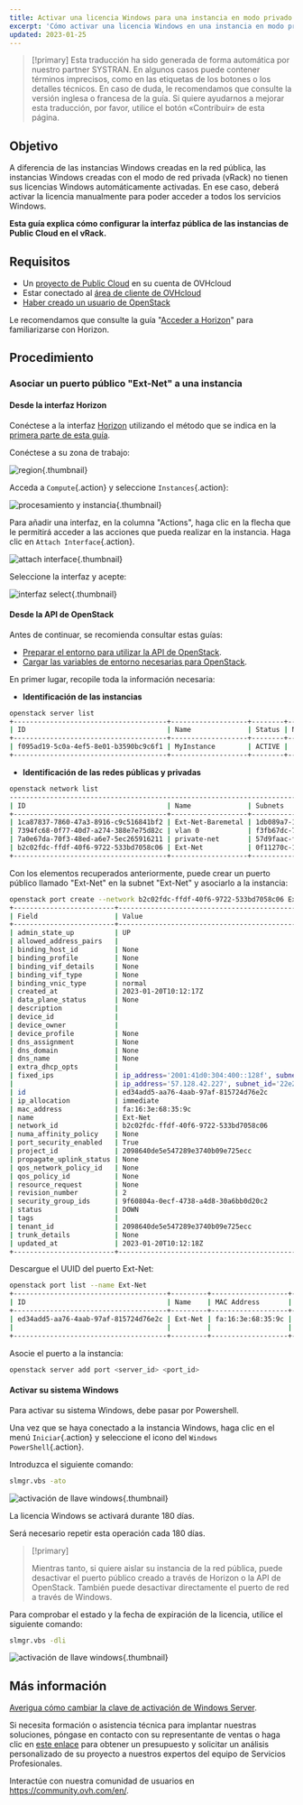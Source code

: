 ```yaml
---
title: Activar una licencia Windows para una instancia en modo privado
excerpt: 'Cómo activar una licencia Windows en una instancia en modo privado'
updated: 2023-01-25
---
```


> [!primary]
> Esta traducción ha sido generada de forma automática por nuestro partner SYSTRAN. En algunos casos puede contener términos imprecisos, como en las etiquetas de los botones o los detalles técnicos. En caso de duda, le recomendamos que consulte la versión inglesa o francesa de la guía. Si quiere ayudarnos a mejorar esta traducción, por favor, utilice el botón «Contribuir» de esta página.
>

## Objetivo

A diferencia de las instancias Windows creadas en la red pública, las instancias Windows creadas con el modo de red privada (vRack) no tienen sus licencias Windows automáticamente activadas.
En ese caso, deberá activar la licencia manualmente para poder acceder a todos los servicios Windows.

**Esta guía explica cómo configurar la interfaz pública de las instancias de Public Cloud en el vRack.**

## Requisitos

- Un [proyecto de Public Cloud](https://www.ovhcloud.com/es/public-cloud/) en su cuenta de OVHcloud
- Estar conectado al [área de cliente de OVHcloud](https://ca.ovh.com/auth/?action=gotomanager&from=https://www.ovh.com/world/&ovhSubsidiary=ws)
- [Haber creado un usuario de OpenStack](/pages/public_cloud/compute/create_and_delete_a_user)

Le recomendamos que consulte la guía "[Acceder a Horizon](/pages/public_cloud/compute/introducing_horizon)" para familiarizarse con Horizon.

## Procedimiento

### Asociar un puerto público "Ext-Net" a una instancia

#### Desde la interfaz Horizon

Conéctese a la interfaz [Horizon](https://horizon.cloud.ovh.net/auth/login/) utilizando el método que se indica en la [primera parte de esta guía](/pages/public_cloud/public_cloud_network_services/getting-started-07-creating-vrack#interfaz-horizon).

Conéctese a su zona de trabajo:

![region](images/horizon1.png){.thumbnail}

Acceda a `Compute`{.action} y seleccione `Instances`{.action}:

![procesamiento y instancia](images/horizon2.png){.thumbnail}

Para añadir una interfaz, en la columna "Actions", haga clic en la flecha que le permitirá acceder a las acciones que pueda realizar en la instancia. Haga clic en `Attach Interface`{.action}.

![attach interface](images/horizon3.png){.thumbnail}

Seleccione la interfaz y acepte:

![interfaz select](images/attachinterfacehorizon.png){.thumbnail}

#### Desde la API de OpenStack

Antes de continuar, se recomienda consultar estas guías:

- [Preparar el entorno para utilizar la API de OpenStack](/pages/public_cloud/compute/prepare_the_environment_for_using_the_openstack_api).
- [Cargar las variables de entorno necesarias para OpenStack](/pages/public_cloud/compute/loading_openstack_environment_variables).

En primer lugar, recopile toda la información necesaria:

- **Identificación de las instancias**

```bash
openstack server list
+--------------------------------------+-------------------+--------+---------------------------------------------------------------------+----------------------------------------+----------+
| ID                                   | Name              | Status | Networks                                                            | Image                                  | Flavor   |
+--------------------------------------+-------------------+--------+---------------------------------------------------------------------+----------------------------------------+----------+
| f095ad19-5c0a-4ef5-8e01-b3590bc9c6f1 | MyInstance        | ACTIVE |                                                                     | Windows Server 2016 Standard (Desktop) | win-b2-7 |
+--------------------------------------+-------------------+--------+---------------------------------------------------------------------+----------------------------------------+----------+
```

- **Identificación de las redes públicas y privadas**

```bash
openstack network list
-----------------------------------------------------------------------------------------+
| ID                                   | Name              | Subnets                                                                                                                                                                                                                                                                  |
+--------------------------------------+-------------------+--------------------------------------------------------------------------------------------------------------------------------------------------------------------------------------------------------------------------------------------------------------------------+
| 1ca87837-7860-47a3-8916-c9c516841bf2 | Ext-Net-Baremetal | 1db089a7-1bd9-449f-8e3b-4ea61e666320, 4a614403-b8aa-4291-bd59-0cb2c81c4deb                                                                                                                                                                                               |
| 7394fc68-0f77-40d7-a274-388e7e75d82c | vlan 0            | f3fb67dc-7419-49da-b26c-7f64c480eb63                                                                                                                                                                                                                                     |
| 7a0e67da-70f3-48ed-a6e7-5ec265916211 | private-net       | 57d9faac-f01c-43a2-8866-d9b1dd02cb9e, 5cb270a9-3795-4286-96fe-f3bfa3a328e5                                                                                                                                                                                               |
| b2c02fdc-ffdf-40f6-9722-533bd7058c06 | Ext-Net           | 0f11270c-1113-4d4f-98de-eba83445d962, 1a6c6b72-88e9-4e94-ac8b-61e6dbc4792c, 22e2d853-1b86-48f3-8596-9d12c7693dc7, 4aa6cac1-d5cd-4e25-b14b-7573aeabcab1, 7d6352a6-dbed-4628-a029-fcc3986ae7d6, 9f989c4b-c441-4678-b395-e082c300356e, b072b17b-ef1d-4881-98c7-e0d6a1c3dcea|
+--------------------------------------+-------------------+--------------------------------------------------------------------------------------------------------------------------------------------------------------------------------------------------------------------------------------------------------------------------+
```

Con los elementos recuperados anteriormente, puede crear un puerto público llamado "Ext-Net" en la subnet "Ext-Net" y asociarlo a la instancia:

```bash
openstack port create --network b2c02fdc-ffdf-40f6-9722-533bd7058c06 Ext-Net
+-------------------------+----------------------------------------------------------------------------------------+
| Field                   | Value                                                                                  |
+-------------------------+----------------------------------------------------------------------------------------+
| admin_state_up          | UP                                                                                     |
| allowed_address_pairs   |                                                                                        |
| binding_host_id         | None                                                                                   |
| binding_profile         | None                                                                                   |
| binding_vif_details     | None                                                                                   |
| binding_vif_type        | None                                                                                   |
| binding_vnic_type       | normal                                                                                 |
| created_at              | 2023-01-20T10:12:17Z                                                                   |
| data_plane_status       | None                                                                                   |
| description             |                                                                                        |
| device_id               |                                                                                        |
| device_owner            |                                                                                        |
| device_profile          | None                                                                                   |
| dns_assignment          | None                                                                                   |
| dns_domain              | None                                                                                   |
| dns_name                | None                                                                                   |
| extra_dhcp_opts         |                                                                                        |
| fixed_ips               | ip_address='2001:41d0:304:400::128f', subnet_id='4aa6cac1-d5cd-4e25-b14b-7573aeabcab1' |
|                         | ip_address='57.128.42.227', subnet_id='22e2d853-1b86-48f3-8596-9d12c7693dc7'           |
| id                      | ed34add5-aa76-4aab-97af-815724d76e2c                                                   |
| ip_allocation           | immediate                                                                              |
| mac_address             | fa:16:3e:68:35:9c                                                                      |
| name                    | Ext-Net                                                                                |
| network_id              | b2c02fdc-ffdf-40f6-9722-533bd7058c06                                                   |
| numa_affinity_policy    | None                                                                                   |
| port_security_enabled   | True                                                                                   |
| project_id              | 2098640de5e547289e3740b09e725ecc                                                       |
| propagate_uplink_status | None                                                                                   |
| qos_network_policy_id   | None                                                                                   |
| qos_policy_id           | None                                                                                   |
| resource_request        | None                                                                                   |
| revision_number         | 2                                                                                      |
| security_group_ids      | 9f60804a-0ecf-4738-a4d8-30a6bb0d20c2                                                   |
| status                  | DOWN                                                                                   |
| tags                    |                                                                                        |
| tenant_id               | 2098640de5e547289e3740b09e725ecc                                                       |
| trunk_details           | None                                                                                   |
| updated_at              | 2023-01-20T10:12:18Z                                                                   |
+-------------------------+----------------------------------------------------------------------------------------+
```

Descargue el UUID del puerto Ext-Net:

```bash
openstack port list --name Ext-Net
+--------------------------------------+---------+-------------------+---------------------------------------------------------------------------------------+--------+
| ID                                   | Name    | MAC Address       | Fixed IP Addresses                                                                    | Status |
+--------------------------------------+---------+-------------------+---------------------------------------------------------------------------------------+--------+
| ed34add5-aa76-4aab-97af-815724d76e2c | Ext-Net | fa:16:3e:68:35:9c | ip_address='2001:41d0:304:400::128f', subnet_id='4aa6cac1-d5cd-4e25-b14b-7573aeabcab1'| DOWN   |
|                                      |         |                   | ip_address='57.128.42.227', subnet_id='22e2d853-1b86-48f3-8596-9d12c7693dc7'          |        |
+--------------------------------------+---------+-------------------+---------------------------------------------------------------------------------------+--------+
```

Asocie el puerto a la instancia:

```bash
openstack server add port <server_id> <port_id>
```

#### Activar su sistema Windows

Para activar su sistema Windows, debe pasar por Powershell.

Una vez que se haya conectado a la instancia Windows, haga clic en el menú `Iniciar`{.action} y seleccione el icono del `Windows PowerShell`{.action}.

Introduzca el siguiente comando:

```bash
slmgr.vbs -ato
```

![activación de llave windows](images/windowsactivation1.png){.thumbnail}

La licencia Windows se activará durante 180 días.

Será necesario repetir esta operación cada 180 días.

> [!primary]
>
> Mientras tanto, si quiere aislar su instancia de la red pública, puede desactivar el puerto público creado a través de Horizon o la API de OpenStack.
> También puede desactivar directamente el puerto de red a través de Windows.
>

Para comprobar el estado y la fecha de expiración de la licencia, utilice el siguiente comando:

```bash
slmgr.vbs -dli
```

![activación de llave windows](images/windowsactivation2.png){.thumbnail}

## Más información

[Averigua cómo cambiar la clave de activación de Windows Server](/pages/bare_metal_cloud/dedicated_servers/windows_key).

Si necesita formación o asistencia técnica para implantar nuestras soluciones, póngase en contacto con su representante de ventas o haga clic en [este enlace](https://www.ovhcloud.com/es/professional-services/) para obtener un presupuesto y solicitar un análisis personalizado de su proyecto a nuestros expertos del equipo de Servicios Profesionales.

Interactúe con nuestra comunidad de usuarios en <https://community.ovh.com/en/>.